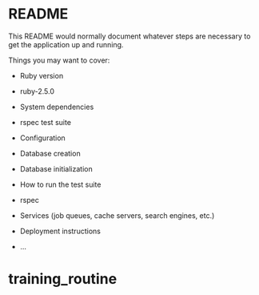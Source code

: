 # README

This README would normally document whatever steps are necessary to get the
application up and running.

Things you may want to cover:

* Ruby version
 - ruby-2.5.0

* System dependencies
 - rspec test suite

* Configuration

* Database creation

* Database initialization

* How to run the test suite
 - rspec

* Services (job queues, cache servers, search engines, etc.)

* Deployment instructions

* ...
# training_routine
